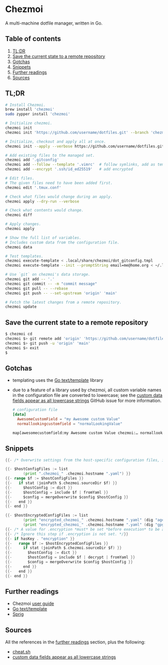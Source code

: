 # Chezmoi

A multi-machine dotfile manager, written in Go.

## Table of contents <!-- omit in toc -->

1. [TL;DR](#tldr)
1. [Save the current state to a remote repository](#save-the-current-state-to-a-remote-repository)
1. [Gotchas](#gotchas)
1. [Snippets](#snippets)
1. [Further readings](#further-readings)
1. [Sources](#sources)

## TL;DR

```sh
# Install Chezmoi.
brew install 'chezmoi'
sudo zypper install 'chezmoi'

# Initialize chezmoi.
chezmoi init
chezmoi init 'https://github.com/username/dotfiles.git' --branch 'chezmoi'

# Initialize, checkout and apply all at once.
chezmoi init --apply --verbose https://github.com/username/dotfiles.git

# Add existing files to the managed set.
chezmoi add '.gitconfig'
chezmoi add --follow --template '.vimrc'  # follow symlinks, add as template
chezmoi add --encrypt '.ssh/id_ed25519'   # add encrypted

# Edit files.
# The given files need to have been added first.
chezmoi edit '.tmux.conf'

# Check what files would change during an apply.
chezmoi apply --dry-run --verbose

# Check what contents would change.
chezmoi diff

# Apply changes.
chezmoi apply

# Show the full list of variables.
# Includes custom data from the configuration file.
chezmoi data

# Test templates.
chezmoi execute-template < .local/share/chezmoi/dot_gitconfig.tmpl
chezmoi execute-template --init --promptString email=me@home.org < ~/.local/share/chezmoi/.chezmoi.yaml.tmpl

# Use `git` on chezmoi's data storage.
chezmoi git add -- '.'
chezmoi git commit -- -m "commit message"
chezmoi git pull -- --rebase
chezmoi git push -- --set-upstream 'origin' 'main'

# Fetch the latest changes from a remote repository.
chezmoi update
```

## Save the current state to a remote repository

```sh
$ chezmoi cd
chezmoi $> git remote add 'origin' 'https://github.com/username/dotfiles.git'
chezmoi $> git push -u 'origin' 'main'
chezmoi $> exit
$
```

## Gotchas

- templating uses the [Go text/template] library
- due to a feature of a library used by chezmoi, all custom variable names in the configuration file are converted to lowercase; see the [custom data fields appear as all lowercase strings] GitHub issue for more information.

  ```toml
  # configuration file
  [data]
    AwesomeCustomField = "my Awesome custom Value"
    normallookingcustomfield = "normalLookingValue"
  ```

  ```txt
  map[awesomecustomfield:my Awesome custom Value chezmoi:… normallookingcustomfield:normalLookingValue]
  ```

## Snippets

```go
{{- /* Overwrite settings from the host-specific configuration files, if existing. */}}

{{- $hostConfigFiles := list
        (print ".chezmoi_" .chezmoi.hostname ".yaml") }}
{{- range $f := $hostConfigFiles }}
{{-   if stat (joinPath $.chezmoi.sourceDir $f) }}
{{-     $hostConfig := dict }}
{{-     $hostConfig = include $f | fromYaml }}
{{-     $config = mergeOverwrite $config $hostConfig }}
{{-   end }}
{{- end }}

{{- $hostEncryptedConfigFiles := list
        (print "encrypted_chezmoi_" .chezmoi.hostname ".yaml" (dig "age" "suffix" ".age" .))
        (print "encrypted_chezmoi_" .chezmoi.hostname ".yaml" (dig "gpg" "suffix" ".asc" .)) }}
{{- /* A value for .encryption *must* be set *before execution* to be able to decrypt values. */}}
{{- /* Ignore this step if .encryption is not set. */}}
{{- if hasKey . "encryption" }}
{{-   range $f := $hostEncryptedConfigFiles }}
{{-     if stat (joinPath $.chezmoi.sourceDir $f) }}
{{-       $hostConfig := dict }}
{{-       $hostConfig = include $f | decrypt | fromYaml }}
{{-       $config = mergeOverwrite $config $hostConfig }}
{{-     end }}
{{-   end }}
{{- end }}
```

## Further readings

- Chezmoi [user guide]
- [Go text/template]
- [Sprig]

## Sources

All the references in the [further readings] section, plus the following:

- [cheat.sh]
- [custom data fields appear as all lowercase strings]

<!--
  References
  -->

<!-- In-article sections -->
[further readings]: #further-readings

<!-- Upstream -->
[user guide]: https://www.chezmoi.io/user-guide/setup/

<!-- Others -->
[cheat.sh]: https://cheat.sh/chezmoi
[custom data fields appear as all lowercase strings]: https://github.com/twpayne/chezmoi/issues/463
[go text/template]: https://pkg.go.dev/text/template
[sprig]: https://masterminds.github.io/sprig/
